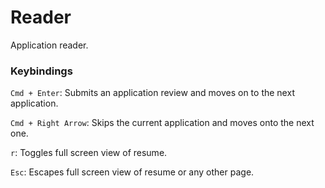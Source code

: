 # Reader
Application reader.

### Keybindings
```Cmd + Enter```: Submits an application review and moves on to the next application.

```Cmd + Right Arrow```: Skips the current application and moves onto the next one.

```r```: Toggles full screen view of resume.

```Esc```: Escapes full screen view of resume or any other page.
